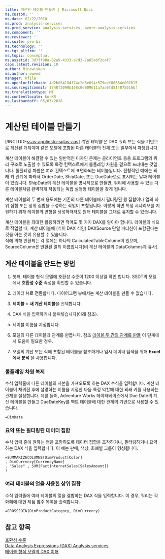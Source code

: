 ```yaml
---
title: 계산된 테이블 만들기 | Microsoft Docs
ms.custom: ''
ms.date: 02/22/2018
ms.prod: analysis-services
ms.prod_service: analysis-services, azure-analysis-services
ms.component: ''
ms.reviewer: ''
ms.suite: pro-bi
ms.technology: ''
ms.tgt_pltfrm: ''
ms.topic: conceptual
ms.assetid: 3d7ff98a-82a9-4333-a7d3-7a95a6f2caf7
caps.latest.revision: 10
author: Minewiskan
ms.author: owend
manager: kfile
ms.openlocfilehash: 4d2b864184f74c2d3e094c579eef88634e007815
ms.sourcegitcommit: 1740f3090b168c0e809611a7aa6fd514075616bf
ms.translationtype: MT
ms.contentlocale: ko-KR
ms.lasthandoff: 05/03/2018
---
```

# <a name="create-a-calculated-table"></a>계산된 테이블 만들기 
[!INCLUDE[ssas-appliesto-sqlas-aas](../../includes/ssas-appliesto-sqlas-aas.md)]
  *계산 테이블* 은 DAX 쿼리 또는 식을 기반으로 계산된 개체이며 같은 모델에 포함된 다른 테이블의 전체 또는 일부에서 파생됩니다.  
  
 계산 테이블이 해결할 수 있는 일반적인 디자인 문제는 클라이언트 응용 프로그램의 쿼리 구조로 노출할 수 있도록 특정 컨텍스트에서 롤플레잉 차원을 겉으로 드러내는 것입니다.  롤플레잉 차원은 여러 컨텍스트에 표면화되는 테이블입니다. 전형적인 예에는 외래 키 관계에 따라서 OrderDate, ShipDate, 또는 DueDate으로 표시되는 날짜 테이블이 있습니다. ShipDate의 계산 테이블을 명시적으로 만들면, 쿼리에 사용할 수 있는 다른 테이블처럼 완벽하게 작동되는 독립 실행형 테이블을 갖게 됩니다.  
  
 계산 테이블의 두 번째 용도에는 기존의 다른 테이블에서 필터링된 행 집합이나 열의 하위 집합 또는 상위 집합을 구성하는 작업이 포함됩니다. 이렇게 하면 특정 시나리오를 지원하기 위해 테이블의 변형을 생성하더라도 원래 테이블을 그대로 유지할 수 있습니다.  
  
 계산 테이블을 최대한 활용하려면 적어도 몇 가지 DAX를 알아야 합니다. 테이블의 식으로 작업할 때, 계산 테이블에 (식이 DAX 식인) DAXSource 단일 파티션이 포함된다는 것을 아는 것이 유용할 수 있습니다.  
식에 의해 반환되는 각 열에는 하나의 CalculatedTableColumn이 있으며, SourceColumn은 반환된 열의 이름입니다(비 계산 테이블의 DataColumns과 유사).  
  
## <a name="how-to-create-a-calculated-table"></a>계산 테이블을 만드는 방법  
  
1.  첫째, 테이블 형식 모델에 호환성 수준이 1200 이상일 확인 합니다. SSDT의 모델에서 **호환성 수준** 속성을 확인할 수 있습니다.  
  
2.  데이터 뷰로 전환합니다. 다이어그램 뷰에서는 계산 테이블을 만들 수 없습니다.  
  
3.  **테이블** > **새 계산 테이블**을 선택합니다.  
  
4.  DAX 식을 입력하거나 붙여넣습니다(아래 참조).  
  
5.  테이블 이름을 지정합니다.  
  
6.  모델의 다른 테이블과 관계를 만듭니다. 참조 [테이블 두 간의 관계를 만들](../../analysis-services/tabular-models/create-a-relationship-between-two-tables-ssas-tabular.md) 이 단계에서 도움이 필요한 경우.  
  
7.  모델의 계산 또는 식에 포함된 테이블을 참조하거나 임시 데이터 탐색을 위해 **Excel에서 분석** 을 사용합니다.  
  
### <a name="replicate-a-role-playing-dimension"></a>롤플레잉 차원 복제  
 수식 입력줄에 다른 테이블의 사본을 가져오도록 하는 DAX 수식을 입력합니다. 계산 테이블이 채워진 후에 설명하는 이름을 지정한 다음 특정 역할에 대한 외래 키를 사용하는 관계를 설정합니다. 예를 들어, Adventure Works 데이터베이스에서 Due Date의 계산 테이블을 만들고 DueDateKey를 팩트 테이블에 대한 관계의 기반으로 사용할 수 있습니다.  
  
```  
=DimDate  
```  
  
### <a name="summarized-or-filtered-dataset"></a>요약 또는 필터링된 데이터 집합  
 수식 입력 줄에 원하는 행을 포함하도록 데이터 집합을 조작하거나, 필터링하거나 요약하는 DAX 식을 입력합니다. 이 예는 판매, 색상, 화폐별 그룹이 형성됩니다.  
  
```  
=SUMMARIZECOLUMNS(DimProduct[Color]  
, DimCurrency[CurrencyName]   
, "Sales" , SUM(FactInternetSales[SalesAmount])  
)  
```  
  
### <a name="superset-using-columns-from-multiple-tables"></a>여러 테이블의 열을 사용한 상위 집합  
 수식 입력줄에 여러 테이블의 열을 결합하는 DAX 식을 입력합니다. 이 경우, 쿼리는 각 화폐에 대한 제품 범주 목록을 출력합니다.  
  
```  
=CROSSJOIN(DimProductCategory, DimCurrency)  
```  
  
## <a name="see-also"></a>참고 항목  
 [호환성 수준](../../analysis-services/tabular-models/compatibility-level-for-tabular-models-in-analysis-services.md)   
 [Data Analysis Expressions &#40;DAX&#41; Analysis services](http://msdn.microsoft.com/library/abb336c9-3346-4cab-b91b-90f93f4575e5)   
 [테이블 형식 모델의 DAX 이해](../../analysis-services/tabular-models/understanding-dax-in-tabular-models-ssas-tabular.md)  
  
  
